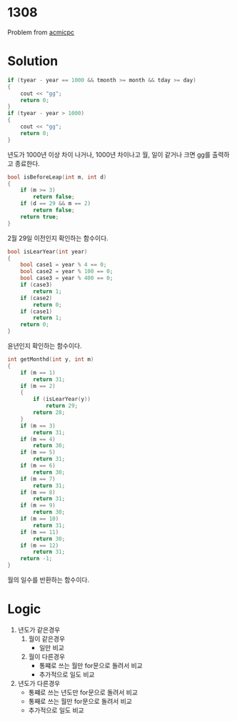 # 1308

Problem from [acmicpc](https://www.acmicpc.net/problem/1308)

# Solution

```cpp
if (tyear - year == 1000 && tmonth >= month && tday >= day)
{
    cout << "gg";
    return 0;
}
if (tyear - year > 1000)
{
    cout << "gg";
    return 0;
}
```

년도가 1000년 이상 차이 나거나, 1000년 차이나고 월, 일이 같거나 크면 gg를 출력하고 종료한다.

```cpp
bool isBeforeLeap(int m, int d)
{
    if (m >= 3)
        return false;
    if (d == 29 && m == 2)
        return false;
    return true;
}
```

2월 29일 이전인지 확인하는 함수이다.

```cpp
bool isLearYear(int year)
{
    bool case1 = year % 4 == 0;
    bool case2 = year % 100 == 0;
    bool case3 = year % 400 == 0;
    if (case3)
        return 1;
    if (case2)
        return 0;
    if (case1)
        return 1;
    return 0;
}
```

윤년인지 확인하는 함수이다.

```cpp
int getMonthd(int y, int m)
{
    if (m == 1)
        return 31;
    if (m == 2)
    {
        if (isLearYear(y))
            return 29;
        return 28;
    }
    if (m == 3)
        return 31;
    if (m == 4)
        return 30;
    if (m == 5)
        return 31;
    if (m == 6)
        return 30;
    if (m == 7)
        return 31;
    if (m == 8)
        return 31;
    if (m == 9)
        return 30;
    if (m == 10)
        return 31;
    if (m == 11)
        return 30;
    if (m == 12)
        return 31;
    return -1;
}
```

월의 일수를 반환하는 함수이다.

# Logic

1. 년도가 같은경우
   1. 월이 같은경우
      - 일만 비교
   2. 월이 다른경우
      - 통쨰로 쓰는 월만 for문으로 돌려서 비교
      - 추가적으로 일도 비교
2. 년도가 다른경우
   - 통쨰로 쓰는 년도만 for문으로 돌려서 비교
   - 통째로 쓰는 월만 for문으로 돌려서 비교
   - 추가적으로 일도 비교

